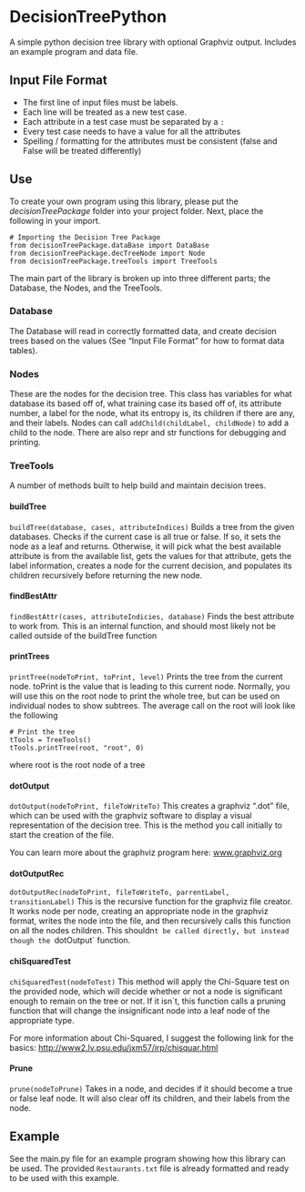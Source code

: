 # DecisionTreePython
A simple python decision tree library with optional Graphviz output. Includes an example program and data file. 

## Input File Format
* The first line of input files must be labels. 
* Each line will be treated as a new test case.
* Each attribute in a test case must be separated by a `:`
* Every test case needs to have a value for all the attributes
* Spelling / formatting for the attributes must be consistent (false and False will be treated differently)

## Use
To create your own program using this library, please put the *decisionTreePackage* folder into your project folder. Next, place the following in your import.

```
# Importing the Decision Tree Package
from decisionTreePackage.dataBase import DataBase
from decisionTreePackage.decTreeNode import Node
from decisionTreePackage.treeTools import TreeTools
```

The main part of the library is broken up into three different parts; the Database, the Nodes, and the TreeTools. 

### Database
The Database will read in correctly formatted data, and create decision trees based on the values (See “Input File Format” for how to format data tables). 

### Nodes
These are the nodes for the decision tree. This class has variables for what database its based off of, what training case its based off of, its attribute number, a label for the node, what its entropy is, its children if there are any, and their labels. Nodes can call `addChild(childLabel, childNode)` to add a child to the node. There are also repr and str functions for debugging and printing.

### TreeTools
A number of methods built to help build and maintain decision trees. 

#### buildTree
`buildTree(database, cases, attributeIndices)`
Builds a tree from the given databases. Checks if the current case is all true or false. If so, it sets the node as a leaf and returns. Otherwise, it will pick what the best available attribute is from the available list, gets the values for that attribute, gets the label information, creates a node for the current decision, and populates its children recursively before returning the new node. 

#### findBestAttr
`findBestAttr(cases, attributeIndicies, database)`
Finds the best attribute to work from. This is an internal function, and should most likely not be called outside of the buildTree function

#### printTrees
`printTree(nodeToPrint, toPrint, level)`
Prints the tree from the current node. toPrint is the value that is leading to this current node. Normally, you will use this on the root node to print the whole tree, but can be used on individual nodes to show subtrees. The average call on the root will look like the following
```
# Print the tree
tTools = TreeTools()
tTools.printTree(root, "root", 0)
```
where root is the root node of a tree

#### dotOutput
`dotOutput(nodeToPrint, fileToWriteTo)`
This creates a graphviz “.dot” file, which can be used with the graphviz software to display a visual representation of the decision tree. This is the method you call initially to start the creation of the file. 

You can learn more about the graphviz program here:
www.graphviz.org

#### dotOutputRec
`dotOutputRec(nodeToPrint, fileToWriteTo, parrentLabel, transitionLabel)`
This is the recursive function for the graphviz file creator. It works node per node, creating an appropriate node in the graphviz format, writes the node into the file, and then recursively calls this function on all the nodes children. This shouldn`t be called directly, but instead though the `dotOutput` function. 

#### chiSquaredTest
`chiSquaredTest(nodeToTest)`
This method will apply the Chi-Square test on the provided node, which will decide whether or not a node is significant enough to remain on the tree or not. If it isn`t, this function calls a pruning function that will change the insignificant node into a leaf node of the appropriate type. 

For more information about Chi-Squared, I suggest the following link for the basics:
http://www2.lv.psu.edu/jxm57/irp/chisquar.html

#### Prune
`prune(nodeToPrune)`
Takes in a node, and decides if it should become a true or false leaf node. It will also clear off its children, and their labels from the node. 

## Example
See the main.py file for an example program showing how this library can be used. The provided `Restaurants.txt` file is already formatted and ready to be used with this example. 